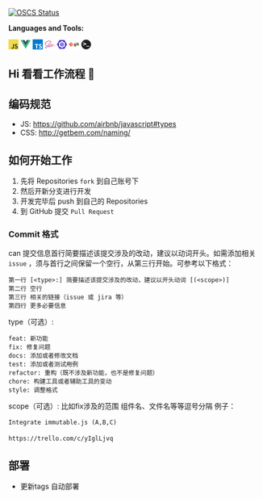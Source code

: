 [![OSCS Status](https://www.oscs1024.com/platform/badge/Three-Dimensional/Design-Templates.svg?size=small)](https://www.oscs1024.com/project/Three-Dimensional/Design-Templates?ref=badge_small)

**Languages and Tools:**

<code><img height="20" src="https://raw.githubusercontent.com/github/explore/80688e429a7d4ef2fca1e82350fe8e3517d3494d/topics/javascript/javascript.png"></code>
<code><img height="20" src="https://raw.githubusercontent.com/github/explore/80688e429a7d4ef2fca1e82350fe8e3517d3494d/topics/vue/vue.png"></code>
<code><img height="20" src="https://raw.githubusercontent.com/github/explore/80688e429a7d4ef2fca1e82350fe8e3517d3494d/topics/typescript/typescript.png"></code>
<code><img height="20" src="https://raw.githubusercontent.com/github/explore/80688e429a7d4ef2fca1e82350fe8e3517d3494d/topics/sass/sass.png"></code>
<code><img height="20" src="https://raw.githubusercontent.com/github/explore/80688e429a7d4ef2fca1e82350fe8e3517d3494d/topics/eslint/eslint.png"></code>
<code><img height="20" src="https://raw.githubusercontent.com/github/explore/80688e429a7d4ef2fca1e82350fe8e3517d3494d/topics/git/git.png"></code>
<code><img height="20" src="https://raw.githubusercontent.com/github/explore/d92924b1d925bb134e308bd29c9de6c302ed3beb/topics/terminal/terminal.png"></code>


## Hi 看看工作流程 👋

## 编码规范
- JS: https://github.com/airbnb/javascript#types
- CSS: http://getbem.com/naming/

## 如何开始工作
1. 先将 Repositories `fork` 到自己账号下
2. 然后开新分支进行开发
3. 开发完毕后 push 到自己的 Repositories
4. 到 GitHub 提交 `Pull Request`

### Commit 格式
can
提交信息首行简要描述该提交涉及的改动，建议以动词开头。如需添加相关 `issue` ，须与首行之间保留一个空行，从第三行开始。可参考以下格式：
```log
第一行 [<type>:] 简要描述该提交涉及的改动，建议以开头动词 [(<scope>)]
第二行 空行
第三行 相关的链接（issue 或 jira 等）
第四行 更多必要信息
```
type（可选）:
```log
feat: 新功能
fix: 修复问题
docs: 添加或者修改文档
test: 添加或者测试用例
refactor: 重构（既不涉及新功能，也不是修复问题）
chore: 构建工具或者辅助工具的变动
style: 调整格式
```
scope（可选）:
 比如fix涉及的范围 组件名、文件名等等逗号分隔
例子：
```log
Integrate immutable.js (A,B,C)

https://trello.com/c/yIglLjvq
```

## 部署
- 更新tags 自动部署
